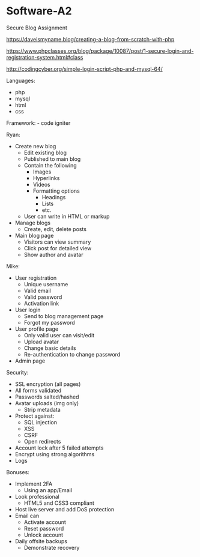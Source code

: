 # Software-A2
Secure Blog Assignment

https://daveismyname.blog/creating-a-blog-from-scratch-with-php

https://www.phpclasses.org/blog/package/10087/post/1-secure-login-and-registration-system.html#class

http://codingcyber.org/simple-login-script-php-and-mysql-64/

Languages:
  - php
  - mysql
  - html
  - css
  
  Framework:
    - code igniter
 
 Ryan:
  - Create new blog
    - Edit existing blog
    - Published to main blog
    - Contain the following
      - Images
      - Hyperlinks
      - Videos
      - Formatting options
        - Headings
        - Lists
        - etc.
    - User can write in HTML or markup
  - Manage blogs
    - Create, edit, delete posts
  - Main blog page
    - Visitors can view summary
    - Click post for detailed view
    - Show author and avatar
 
 Mike:
  - User registration
    - Unique username
    - Valid email
    - Valid password
    - Activation link
  - User login
    - Send to blog management page
    - Forgot my password
  - User profile page
    - Only valid user can visit/edit
    - Upload avatar
    - Change basic details
    - Re-authentication to change password
  - Admin page

Security:
  - SSL encryption (all pages)
  - All forms validated
  - Passwords salted/hashed
  - Avatar uploads (img only)
    - Strip metadata
  - Protect against:
    - SQL injection
    - XSS
    - CSRF
    - Open redirects
  - Account lock after 5 failed attempts
  - Encrypt using strong algorithms
  - Logs

Bonuses:
  - Implement 2FA
    - Using an app/Email
  - Look professional
    - HTML5 and CSS3 compliant
  - Host live server and add DoS protection
  - Email can
    - Activate account
    - Reset password
    - Unlock account
  - Daily offsite backups
    - Demonstrate recovery
